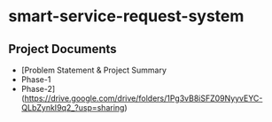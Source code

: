 # smart-service-request-system

## Project Documents

- [Problem Statement & Project Summary
- Phase-1
- Phase-2](https://drive.google.com/drive/folders/1Pg3vB8iSFZ09NyyvEYC-QLbZynkI9q2_?usp=sharing)
